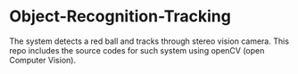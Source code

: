 # Object-Recognition-Tracking
The system detects a red ball and tracks through stereo vision camera. This repo includes the source codes for such system using openCV (open Computer Vision). 
